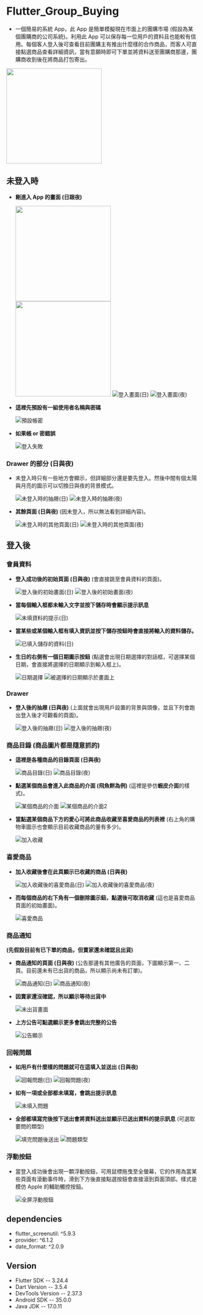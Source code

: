 # Flutter_Group_Buying

* 一個簡易的系統 App，此 App 是簡單模擬現在市面上的團購市場 (假設為某個團購商的公司系統)。利用此 App 可以保存每一位用戶的資料且也能較有信用。每個客人登入後可查看目前團購主有推出什麼樣的合作商品，而客人可直接點選商品查看詳細資訊，當有意願時即可下單並將資料送至團購商那邊，團購商收到後在將商品打包寄出。

<img src="https://github.com/user-attachments/assets/bd01db31-e4c8-4c64-8471-5c50b4040056" width="250px">

## 未登入時

* **剛進入 App 的畫面 (日跟夜)**

  <img src="https://github.com/user-attachments/assets/9f823025-8530-4282-9139-b139e1e976a4" width="250px">  <img src="https://github.com/user-attachments/assets/0159a35f-107d-421a-bba1-30cef7105158" width="250px">
  ![登入畫面(日)](https://github.com/user-attachments/assets/9f823025-8530-4282-9139-b139e1e976a4)   ![登入畫面(夜)](https://github.com/user-attachments/assets/0159a35f-107d-421a-bba1-30cef7105158)

* **這裡先預設有一組使用者名稱與密碼**

  ![預設帳密](https://github.com/user-attachments/assets/4a29b0ad-f1f2-4317-b956-b08100ce8b3f)

* **如果帳 or 密錯誤**

  ![登入失敗](https://github.com/user-attachments/assets/8f4d035a-2fc0-4f62-ba5b-d35fa6b6eb54)

### Drawer 的部分 (日與夜)

* 未登入時只有一些地方會顯示，但詳細部分還是要先登入。然後中間有個太陽與月亮的圖示可以切換日與夜的背景模式。

  ![未登入時的抽屜(日)](https://github.com/user-attachments/assets/6094c48a-5354-4524-a9ac-ccf2abd11058)  ![未登入時的抽屜(夜)](https://github.com/user-attachments/assets/97b0dfcb-003e-46a2-a76d-dff0f293133c)

* **其餘頁面 (日與夜)** (因未登入，所以無法看到詳細內容)。
  
  ![未登入時的其他頁面(日)](https://github.com/user-attachments/assets/e9e43f69-aeb6-4970-b6b8-070f348bb540) ![未登入時的其他頁面(夜)](https://github.com/user-attachments/assets/8c27bd11-e723-4d12-84f3-1e82a9da9b2b)


## 登入後

### 會員資料

* **登入成功後的初始頁面 (日與夜)** (會直接跳至會員資料的頁面)。

  ![登入後的初始畫面(日)](https://github.com/user-attachments/assets/ff1ea692-8920-4cd6-83dc-50edd31e649e) ![登入後的初始畫面(夜)](https://github.com/user-attachments/assets/15726c64-b406-4d4a-ae43-9ef7d700852a)

* **當每個輸入框都未輸入文字並按下儲存時會顯示提示訊息**

  ![未填資料的提示(日)](https://github.com/user-attachments/assets/c6050562-161a-4f69-be1e-db2c4a03ccc0)

* **當某些或某個輸入框有填入資訊並按下儲存按鈕時會直接將輸入的資料儲存。**

  ![已填入儲存的資料(日)](https://github.com/user-attachments/assets/ddc1fc7d-e3e0-4b32-844f-2ae6d6cb2ede)

* **生日的右側有一個日期圖示按鈕** (點選會出現日期選擇的對話框，可選擇某個日期，會直接將選擇的日期顯示到輸入框上)。

  ![日期選擇](https://github.com/user-attachments/assets/aa01562f-3a05-459f-9fa6-78f4f9bdc9b1) ![被選擇的日期顯示於畫面上](https://github.com/user-attachments/assets/60b6f40c-13ff-4d2e-99e9-68f0270bb220)


### Drawer

* **登入後的抽屜 (日與夜)** (上面就會出現用戶設置的背景與頭像，並且下列會跑出登入後才可觀看的頁面)。

  ![登入後的抽屜(日)](https://github.com/user-attachments/assets/1089fc26-5f2c-462f-b859-d3141f934122) ![登入後的抽屜(夜)](https://github.com/user-attachments/assets/1f117f25-273b-459e-867c-ec4660f68ac9)

### 商品目錄 (商品圖片都是隨意抓的)

* **這裡是各種商品的目錄頁面 (日與夜)**

  ![商品目錄(日)](https://github.com/user-attachments/assets/c6530905-b540-46f3-81b1-609be52ee8a4) ![商品目錄(夜)](https://github.com/user-attachments/assets/c84556ff-c869-4ed4-b204-9ad1f0f3bce2)

* **點選某個商品會進入此商品的介面 (飛魚餅為例)** (這裡是參仿**蝦皮介面**的樣式)。

  ![某個商品的介面](https://github.com/user-attachments/assets/988eae73-72e3-492a-924f-f821daba4ffe) ![某個商品的介面2](https://github.com/user-attachments/assets/a116e0eb-5405-4264-b8de-8bcaf4c7bc40)

* **當點選某個商品下方的愛心可將此商品收藏至喜愛商品的列表裡** (右上角的購物車圖示也會顯示目前收藏商品的量有多少)。

  ![加入收藏](https://github.com/user-attachments/assets/480875e9-8029-4cfd-9e4c-e997b64f6082)

### 喜愛商品

* **加入收藏後會在此頁顯示已收藏的商品 (日與夜)**

  ![加入收藏後的喜愛商品(日)](https://github.com/user-attachments/assets/ec17bd79-9249-423d-8627-9acddb93ed6c) ![加入收藏後的喜愛商品(夜)](https://github.com/user-attachments/assets/2e823ff7-d101-4520-8f32-13768c5f6424)

* **而每個商品的右下角有一個刪除圖示鈕，點選後可取消收藏** (這也是喜愛商品頁面的初始畫面)。

  ![喜愛商品](https://github.com/user-attachments/assets/7877043d-82be-4189-991d-68c9aadabc09)

### 商品通知
**(先假設目前有已下單的商品，但賣家還未確認且出貨)**

* **商品通知的頁面 (日與夜)** (公告那邊有其他廣告的頁面，下圖顯示第一、二頁。目前還未有已出貨的商品，所以顯示尚未有訂單)。

  ![商品通知(日)](https://github.com/user-attachments/assets/11c4a7e1-cbc2-48b9-9828-9d29d7266a55) ![商品通知(夜)](https://github.com/user-attachments/assets/36c293d8-4004-4f69-8999-c52bf9e72739)

* **因賣家還沒確認，所以顯示等待出貨中**

  ![未出貨畫面](https://github.com/user-attachments/assets/a99515e4-550e-41a0-bde9-6ff56fbc48a0)

* **上方公告可點選顯示更多會跳出完整的公告**

  ![公告顯示](https://github.com/user-attachments/assets/d4423409-8bb2-47c1-baf5-a04d75a4c8f7)

### 回報問題

* **如用戶有什麼樣的問題就可在這填入並送出 (日與夜)**

  ![回報問題(日)](https://github.com/user-attachments/assets/416b9207-d7ee-41c9-a811-e9fa4a7fd7ae) ![回報問題(夜)](https://github.com/user-attachments/assets/8617a16b-56e1-47ab-af5e-11d5d22a5aaa)

* **如有一項或全部都未填寫，會跳出提示訊息**

  ![未填入問題](https://github.com/user-attachments/assets/26677d4f-eb94-4d8e-92d5-c380e2823258)

* **全部都填寫完後按下送出會將資料送出並顯示已送出資料的提示訊息** (可選取要問的類型)

  ![填完問題後送出](https://github.com/user-attachments/assets/b4c1319a-39a9-4d24-82bd-5eb58d060d95) ![問題類型](https://github.com/user-attachments/assets/888e49a5-2ac6-4a21-98c0-3dff4611b1d8)


### 浮動按鈕

* 當登入成功後會出現一顆浮動按鈕，可用鼠標拖曳至全螢幕，它的作用為當某些頁面有滾動事件時，滑到下方後直接點選按鈕會直接滾到頁面頂部。樣式是模仿 Apple 的輔助觸控按鈕。

  ![全屏浮動按鈕](https://github.com/user-attachments/assets/74c0e94f-7b64-4de8-b164-629261c61daf)

  
## dependencies

* flutter_screenutil: ^5.9.3
* provider: ^6.1.2
* date_format: ^2.0.9

## Version

* Flutter SDK -- 3.24.4
* Dart Version -- 3.5.4
* DevTools Version -- 2.37.3
* Android SDK -- 35.0.0
* Java JDK -- 17.0.11









  






  
















